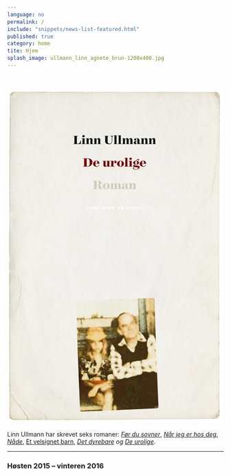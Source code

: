 ```yaml
---
language: no
permalink: /
include: "snippets/news-list-featured.html"
published: true
category: home
tite: Hjem
splash_image: ullmann_linn_agnete_brun-1200x400.jpg
---
```


&nbsp;

[![](/uploads/versions/2015-ullmann-de-urolige-500px---x----500-778x---.jpg)](/boker/2015/11/17/de-urolige/)

Linn Ullmann har skrevet seks romaner: [*F&oslash;r du sovner*](/boker/1998/04/15/for-du-sovner/), [*N&aring;r jeg er hos deg*](/boker/2001/03/31/nar-jeg-er-hos-deg/), [*N&aring;de*](/boker/2002/12/18/nade/), [Et velsignet barn](/boker/2005/08/11/et-velsignet-barn/),&nbsp;*[Det dyrebare](/boker/2011/03/15/det-dyrebare/)&nbsp;og [De urolige](/boker/2015/11/17/de-urolige/)*.

---

### H&oslash;sten 2015 – vinteren 2016
